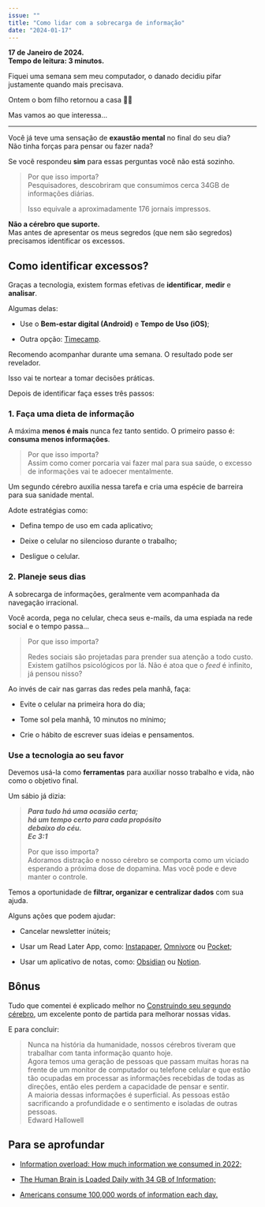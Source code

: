 ```yaml
---
issue: ""
title: "Como lidar com a sobrecarga de informação"
date: "2024-01-17"
---
```


**17 de Janeiro de 2024.**  
**Tempo de leitura: 3 minutos.**

Fiquei uma semana sem meu computador, o danado decidiu pifar justamente quando mais precisava.

Ontem o bom filho retornou a casa 🐱‍🏍

Mas vamos ao que interessa...

* * *

Você já teve uma sensação de **exaustão mental** no final do seu dia?  
Não tinha forças para pensar ou fazer nada?

Se você respondeu **sim** para essas perguntas você não está sozinho.

> Por que isso importa?  
> Pesquisadores, descobriram que consumimos cerca 34GB de informações diárias.
> 
> Isso equivale a aproximadamente 176 jornais impressos.

**Não a cérebro que suporte.**  
Mas antes de apresentar os meus segredos (que nem são segredos) precisamos identificar os excessos.

## Como identificar excessos?

Graças a tecnologia, existem formas efetivas de **identificar**, **medir** e **analisar**.

Algumas delas:

- Use o **Bem-estar digital (Android)** e **Tempo de Uso (iOS)**;

- Outra opção: [Timecamp](https://www.timecamp.com/br/).

Recomendo acompanhar durante uma semana. O resultado pode ser revelador.

Isso vai te nortear a tomar decisões práticas.

Depois de identificar faça esses três passos:

### 1\. Faça uma dieta de informação

A máxima **menos é mais** nunca fez tanto sentido. O primeiro passo é: **consuma menos informações**.

> Por que isso importa?  
> Assim como comer porcaria vai fazer mal para sua saúde, o excesso de informações vai te adoecer mentalmente.

Um segundo cérebro auxilia nessa tarefa e cria uma espécie de barreira para sua sanidade mental.

Adote estratégias como:

- Defina tempo de uso em cada aplicativo;

- Deixe o celular no silencioso durante o trabalho;

- Desligue o celular.

### 2\. Planeje seus dias

A sobrecarga de informações, geralmente vem acompanhada da navegação irracional.

Você acorda, pega no celular, checa seus e-mails, da uma espiada na rede social e o tempo passa...

> Por que isso importa?
> 
> Redes sociais são projetadas para prender sua atenção a todo custo. Existem gatilhos psicológicos por lá. Não é atoa que o _feed_ é infinito, já pensou nisso?

Ao invés de cair nas garras das redes pela manhã, faça:

- Evite o celular na primeira hora do dia;

- Tome sol pela manhã, 10 minutos no mínimo;

- Crie o hábito de escrever suas ideias e pensamentos.

### Use a tecnologia ao seu favor

Devemos usá-la como **ferramentas** para auxiliar nosso trabalho e vida, não como o objetivo final.

Um sábio já dizia:

> _**Para tudo há uma ocasião certa;**_  
> _**há um tempo certo para cada propósito**_  
> _**debaixo do céu.**_  
> _**Ec 3:1**_
> 
> Por que isso importa?  
> Adoramos distração e nosso cérebro se comporta como um viciado esperando a próxima dose de dopamina. Mas você pode e deve manter o controle.

Temos a oportunidade de **filtrar, organizar e centralizar dados** com sua ajuda.

Alguns ações que podem ajudar:

- Cancelar newsletter inúteis;

- Usar um Read Later App, como: [Instapaper](https://www.instapaper.com/), [Omnivore](https://omnivore.app/) ou [Pocket](https://getpocket.com/pt/);

- Usar um aplicativo de notas, como: [Obsidian](https://obsidian.md/) ou [Notion](https://www.notion.so/).

## Bônus

Tudo que comentei é explicado melhor no [Construindo seu segundo cérebro](https://amzn.to/44NKICS), um excelente ponto de partida para melhorar nossas vidas.

E para concluir:

> Nunca na história da humanidade, nossos cérebros tiveram que trabalhar com tanta informação quanto hoje.  
> Agora temos uma geração de pessoas que passam muitas horas na frente de um monitor de computador ou telefone celular e que estão tão ocupadas em processar as informações recebidas de todas as direções, então eles perdem a capacidade de pensar e sentir.  
> A maioria dessas informações é superficial. As pessoas estão sacrificando a profundidade e o sentimento e isoladas de outras pessoas.  
> Edward Hallowell

## Para se aprofundar

- [Information overload: How much information we consumed in 2022;](https://heyday.xyz/blog/information-overload/)

- [The Human Brain is Loaded Daily with 34 GB of Information;](https://www.tech21century.com/the-human-brain-is-loaded-daily-with-34-gb-of-information/)

- [Americans consume 100,000 words of information each day.](https://ijoc.org/index.php/ijoc/article/viewFile/1566/743)
